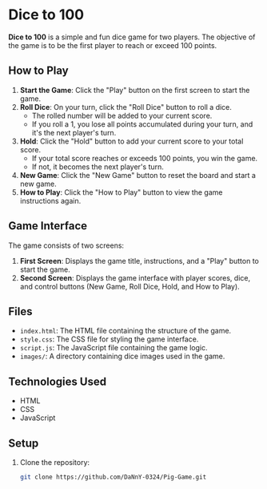# Dice to 100

**Dice to 100** is a simple and fun dice game for two players. The objective of the game is to be the first player to reach or exceed 100 points.

## How to Play

1. **Start the Game**: Click the "Play" button on the first screen to start the game.
2. **Roll Dice**: On your turn, click the "Roll Dice" button to roll a dice.
   - The rolled number will be added to your current score.
   - If you roll a 1, you lose all points accumulated during your turn, and it's the next player's turn.
3. **Hold**: Click the "Hold" button to add your current score to your total score.
   - If your total score reaches or exceeds 100 points, you win the game.
   - If not, it becomes the next player's turn.
4. **New Game**: Click the "New Game" button to reset the board and start a new game.
5. **How to Play**: Click the "How to Play" button to view the game instructions again.

## Game Interface

The game consists of two screens:

1. **First Screen**: Displays the game title, instructions, and a "Play" button to start the game.
2. **Second Screen**: Displays the game interface with player scores, dice, and control buttons (New Game, Roll Dice, Hold, and How to Play).

## Files

- `index.html`: The HTML file containing the structure of the game.
- `style.css`: The CSS file for styling the game interface.
- `script.js`: The JavaScript file containing the game logic.
- `images/`: A directory containing dice images used in the game.

## Technologies Used

- HTML
- CSS
- JavaScript

## Setup

1. Clone the repository:
   ```bash
   git clone https://github.com/DaNnY-0324/Pig-Game.git
   ```
